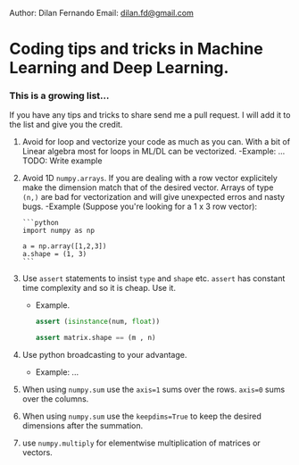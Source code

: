 Author: Dilan Fernando
Email: dilan.fd@gmail.com

# Coding tips and tricks in Machine Learning and Deep Learning.

### This is a growing list...
    
If you have any tips and tricks to share send me a pull request. I will add it 
to the list and give you the credit.
	
	
1. Avoid for loop and vectorize your code as much as you can.
   With a bit of Linear algebra most for loops in ML/DL can be vectorized.
   -Example:
		... TODO: Write example
		
2. Avoid 1D `numpy.arrays`. If you are dealing with a row vector explicitely
   make the dimension match that of the desired vector. Arrays of type 
   `(n,)` are bad for vectorization and will give unexpected erros and nasty
   bugs.
   -Example (Suppose you're looking for a 1 x 3 row vector):
	   
	   ```python
	   import numpy as np
	   
	   a = np.array([1,2,3])
	   a.shape = (1, 3)
	   ```
	   
3. Use `assert` statements to insist `type` and `shape` etc. `assert` has
   constant time complexity and so it is cheap. Use it.
   - Example.
	 ```python
	 assert (isinstance(num, float))
	 
	 assert matrix.shape == (m , n)
	 ```

3. Use python broadcasting to your advantage.
   - Example:
	 ...
 
 4. When using `numpy.sum` use the `axis=1` sums over the rows.
	`axis=0` sums over the columns. 
	
5. When using `numpy.sum` use the `keepdims=True` to keep the
   desired dimensions after the summation.
 
6. use `numpy.multiply` for elementwise multiplication of matrices
   or vectors.
